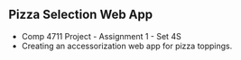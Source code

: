 ## Pizza Selection Web App

* Comp 4711 Project - Assignment 1 - Set 4S
* Creating an accessorization web app for pizza toppings.


